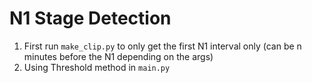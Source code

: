 # N1 Stage Detection

1. First run `make_clip.py` to only get the first N1 interval only (can be n minutes before the N1 depending on the args)
2. Using Threshold method in `main.py`